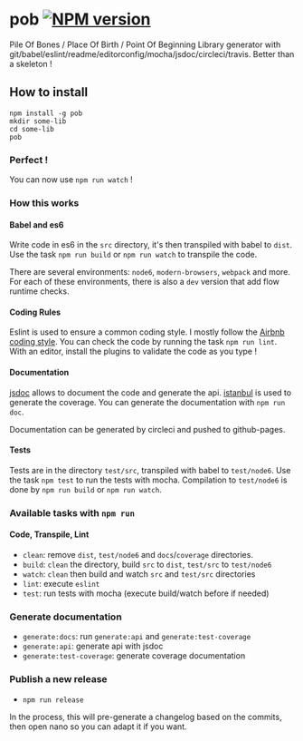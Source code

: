 # pob [![NPM version][npm-image]][npm-url]

Pile Of Bones / Place Of Birth / Point Of Beginning 
Library generator with git/babel/eslint/readme/editorconfig/mocha/jsdoc/circleci/travis.
Better than a skeleton !

## How to install

```
npm install -g pob
mkdir some-lib
cd some-lib
pob
```

### Perfect !

You can now use `npm run watch` !

### How this works

#### Babel and es6

Write code in es6 in the `src` directory, it's then transpiled with babel to `dist`.
Use the task `npm run build` or `npm run watch` to transpile the code.

There are several environments: `node6`, `modern-browsers`, `webpack` and more.
For each of these environments, there is also a `dev` version that add flow runtime checks.

#### Coding Rules

Eslint is used to ensure a common coding style. I mostly follow the [Airbnb coding style](https://github.com/airbnb/javascript/blob/master/README.md).
You can check the code by running the task `npm run lint`. With an editor, install the plugins to validate the code as you type !

#### Documentation

[jsdoc](http://usejsdoc.org/) allows to document the code and generate the api.
[istanbul](https://www.npmjs.com/package/istanbul) is used to generate the coverage.
You can generate the documentation with `npm run doc`.

Documentation can be generated by circleci and pushed to github-pages.

#### Tests

Tests are in the directory `test/src`, transpiled with babel to `test/node6`. Use the task `npm test` to run the tests with mocha.
Compilation to `test/node6` is done by `npm run build` or `npm run watch`.

### Available tasks with `npm run`

#### Code, Transpile, Lint

- `clean`: remove `dist`, `test/node6` and `docs`/`coverage` directories.
- `build`: `clean` the directory, build `src` to `dist`, `test/src` to `test/node6`
- `watch`: `clean` then build and watch `src` and `test/src` directories
- `lint`: execute `eslint`
- `test`: run tests with mocha (execute build/watch before if needed)

### Generate documentation

- `generate:docs`: run `generate:api` and `generate:test-coverage`
- `generate:api`: generate api with jsdoc
- `generate:test-coverage`: generate coverage documentation

### Publish a new release

- `npm run release`

In the process, this will pre-generate a changelog based on the commits, then open nano so you can adapt it if you want.

[npm-image]: https://img.shields.io/npm/v/pob.svg?style=flat
[npm-url]: https://npmjs.org/package/pob
